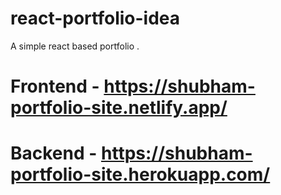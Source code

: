 # react-portfolio-idea
A simple react based portfolio . 

# Frontend - https://shubham-portfolio-site.netlify.app/
# Backend - https://shubham-portfolio-site.herokuapp.com/
